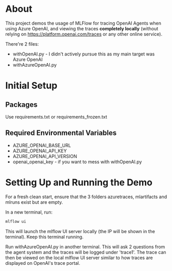 # About
This project demos the usage of MLFlow for tracing OpenAI Agents when using Azure OpenAI, and viewing the traces **completely locally** (without relying on https://platform.openai.com/traces or any other online service).

There're 2 files:
- withOpenAI.py - I didn't actively pursue this as my main target was Azure OpenAI
- withAzureOpenAI.py

# Initial Setup
## Packages
Use requirements.txt or requirements_frozen.txt
## Required Environmental Variables
- AZURE_OPENAI_BASE_URL
- AZURE_OPENAI_API_KEY
- AZURE_OPENAI_API_VERSION
- openai_openai_key - if you want to mess with withOpenAI.py

# Setting Up and Running the Demo
For a fresh clean start, ensure that the 3 folders azuretraces, mlartifacts and mlruns exist but are empty.

In a new terminal, run:
```bash
mlflow ui
```
This will launch the mlflow UI server locally (the IP will be shown in the terminal). Keep this terminal running.

Run withAzureOpenAI.py in another terminal. This will ask 2 questions from the agent system and the traces will be logged under 'trace1'.
The trace can then be viewed on the local mlflow UI server similar to how traces are displayed on OpenAI's trace portal.



